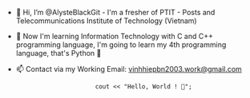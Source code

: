 - 👋 Hi, I’m @AlysteBlackGit - I'm a fresher of PTIT - Posts and Telecommunications Institute of Technology (Vietnam) 

- 🌱 Now I'm learning Information Technology with C and C++ programming language, I'm going to learn my 4th programming language, that's Python 👀

- 📫 Contact via my Working Email: vinhhiepbn2003.work@gmail.com

                            cout << "Hello, World ! 👋";             
<!---
AlysteBlackGit/AlysteBlackGit is a ✨ special ✨ repository because its `README.md` (this file) appears on your GitHub profile.
You can click the Preview link to take a look at your changes.
--->
